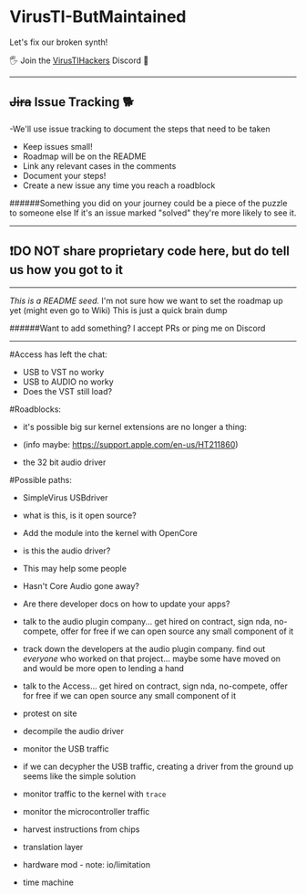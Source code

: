 # VirusTI-ButMaintained
Let's fix our broken synth!

🖐 Join the [VirusTIHackers](https://discord.gg/DNn2aDwuxY) Discord 🍄

---

## ~~Jira~~ Issue Tracking 🐕

-We'll use issue tracking to document the steps that need to be taken
 - Keep issues small!
  - Roadmap will be on the README
  - Link any relevant cases in the comments
 - Document your steps!
 - Create a new issue any time you reach a roadblock

######Something you did on your journey could be a piece of the puzzle to someone else
If it's an issue marked "solved" they're more likely to see it.

---

## ❗️DO NOT share proprietary code here, but do tell us how you got to it

---
	
_This is a README seed._ I'm not sure how we want to set the roadmap up yet (might even go to Wiki)
This is just a quick brain dump

######Want to add something? I accept PRs or ping me on Discord

---

#Access has left the chat:

- USB to VST no worky
- USB to AUDIO no worky
- Does the VST still load?

#Roadblocks:

- it's possible big sur kernel extensions are no longer a thing:
 - (info maybe: https://support.apple.com/en-us/HT211860)

- the 32 bit audio driver

#Possible paths:

- SimpleVirus USBdriver
 - what is this, is it open source?

- Add the module into the kernel with OpenCore
 - is this the audio driver? 
 - This may help some people
 - Hasn't Core Audio gone away?
  - Are there developer docs on how to update your apps?

- talk to the audio plugin company... get hired on contract, sign nda, no-compete, offer for free if we can open source any small component of it

- track down the developers at the audio plugin company. find out _everyone_ who worked on that project... maybe some have moved on and would be more open to lending a hand

- talk to the Access... get hired on contract, sign nda, no-compete, offer for free if we can open source any small component of it

- protest on site

- decompile the audio driver

-	monitor the USB traffic
 - if we can decypher the USB traffic, creating a driver from the ground up seems like the simple solution 

- monitor traffic to the kernel with `trace`

- monitor the microcontroller traffic

- harvest instructions from chips

- translation layer

- hardware mod - note: io/limitation

- time machine
